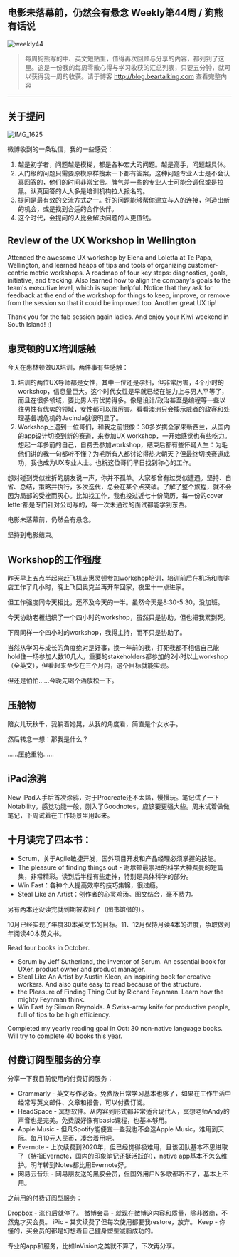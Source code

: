 ## 电影未落幕前，仍然会有悬念 Weekly第44周 / 狗熊有话说

![weekly44](https://i.imgur.com/akLFULI.jpg)

> 每周狗熊写的中、英文短贴里，值得再次回顾与分享的内容，都列到了这里。这是一份我的每周零散心得与学习收获的汇总列表，只要五分钟，就可以获得我一周的收获。请于博客 http://blog.beartalking.com 查看完整内容

***

## 关于提问
![IMG_1625](https://i.imgur.com/TjYHaZo.jpg)

微博收到的一条私信，我的一些感受：

1. 越是初学者，问题越是模糊，都是各种宏大的问题。越是高手，问题越具体。
2. 入门级的问题只需要原模原样搜索一下都有答案，这种问题专业人士是不会认真回答的，他们的时间非常宝贵。脾气差一些的专业人士可能会调侃或是拉黑。认真回答的人大多是培训机构拉人报名的。
3. 提问是最有效的交流方式之一。好的问题能够帮你建立与人的连接，创造出新的机会，或是找到合适的合作伙伴。
4. 这个时代，会提问的人比会解决问题的人更值钱。

## Review of the UX Workshop in Wellington

Attended the awesome UX workshop by Elena and Loletta at Te Papa, Wellington, and learned heaps of tips and tools of organizing customer-centric metric workshops. A roadmap of four key steps: diagnostics, goals, initiative, and tracking. Also learned how to align the company's goals to the team's executive level, which is super helpful. Notice that they ask for feedback at the end of the workshop for things to keep, improve, or remove from the session so that it could be improved too. Another great UX tip!

Thank you for the fab session again ladies. And enjoy your Kiwi weekend in South Island! :)

## 惠灵顿的UX培训感触

今天在惠林顿做UX培训，两件事有些感触：

1. 培训的两位UX导师都是女性，其中一位还是孕妇，但非常厉害，4个小时的workshop，信息量巨大。这个时代女性是早就已经在能力上与男人平等了，而且在很多领域，要比男人有优势得多。像是设计/政治甚至是编程等一些以往男性有优势的领域，女性都可以很厉害。看看澳洲只会揍示威者的政客和处理基督城危机的Jacinda就很明显了。
2. Workshop上遇到一位哥们，和我之前很像：30多岁携全家来新西兰，从国内的app设计切换到新的赛道，来参加UX workshop，一开始感觉也有些吃力。想起一年多前的自己，自费去参加workshop，结束后都有些怀疑人生：为毛他们讲的我一句都听不懂？为毛所有人都讨论得热火朝天？但最终切换赛道成功，我也成为UX专业人士。也祝这位哥们早日找到称心的工作。

想对碰到类似挫折的朋友说一声，你并不孤单。大家都曾有过类似遭遇。坚持、自省、总结，策略并执行，多次迭代，总会在某个点突破。了解了整个旅程，就不会因为局部的受挫而灰心。比如找工作，我也投过近七十份简历，每一份的cover letter都是专门针对公司写的，每一次未通过的面试都能学到东西。

电影未落幕前，仍然会有悬念。

坚持到电影结束。

## Workshop的工作强度

昨天早上五点半起来赶飞机去惠灵顿参加workshop培训，培训前后在机场和咖啡店工作了几小时，晚上飞回奥克兰再开车回家，夜里十一点进家。

但工作强度同今天相比，还不及今天的一半。虽然今天是8:30-5:30，没加班。

今天协助老板组织了一个四小时的workshop，虽然只是协助，但也把我累到死。

下周同样一个四小时的workshop，我得主持，而不只是协助了。

当然从学习与成长的角度绝对是好事，换一年前的我，打死我都不相信自己能hold住一场参加人数10几人，重要的stakeholders都参加的2小时以上workshop（全英文），但看起来至少在三个月内，这个目标就能实现。

但还是怕怕……今晚先喝个酒放松一下。

## 压舱物

陪女儿玩秋千，我躺着她晃，从我的角度看，简直是个女水手。

然后转念一想：那我是什么？

……压舱重物……

## iPad涂鸦

New iPad入手后首次涂鸦，对于Procreate还不太熟，慢慢玩。笔记试了一下Notability，感觉功能一般，刚入了Goodnotes，应该要更强大些。周末试着做做笔记，下周试着在工作场景里用起来。

## 十月读完了四本书：

* Scrum，关于Agile敏捷开发，国外项目开发和产品经理必须掌握的技能。
* The pleasure of finding things out - 谢尔顿最崇拜的科学大神费曼的短篇集，非常精彩。读到后半程有些走神，特别是具体科学的部分。
* Win Fast：各种个人提高效率的技巧集锦，很过瘾。
* Steal Like an Artist：创作者的心灵鸡汤。图文结合，毫不费力。

另有两本还没读完就到期被收回了（图书馆借的）。

10月已经实现了年度30本英文书的目标。11、12月保持月读4本的进度，争取做到年阅读40本英文书。

Read four books in October. 

* Scrum by Jeff Sutherland, the inventor of Scrum. An essential book for UXer, product owner and product manager. 
* Steal Like An Artist by Austin Kleon, an inspiring book for creative workers. And also quite easy to read because of the structure. 
* the Pleasure of Finding Thing Out by Richard Feynman. Learn how the mighty Feynman think. 
* Win Fast by Siimon Reynolds. A Swiss-army knife for productive people, full of tips to be high efficiency. 

Completed my yearly reading goal in Oct: 30 non-native language books. Will try to complete 40 books this year.

## 付费订阅型服务的分享

分享一下我目前使用的付费订阅服务：

* Grammarly - 英文写作必备。免费版日常学习基本也够了，如果在工作生活中经常写英文邮件、文章和报告，可以付费订阅。
* HeadSpace - 冥想软件。从内容到形式都非常适合现代人，冥想老师Andy的声音也是完美。免费版好像有basic课程，也基本够用。
* Apple Music - 但凡Spotify能便宜一些我也不会选Apple Music，难用到天际。每月10元人民币，凑合着用吧。
* Evernote - 上次续费到2020年，但已经觉得极难用，且该团队基本不思进取了（特指Evernote，国内的印象笔记还挺活跃的），native app基本不怎么维护。明年转到Notes都比用Evernote好。
* 网易云音乐 - 网易朋友送的黑胶会员，但国外用户N多歌都听不了，基本上不用。


之前用的付费订阅型服务：

Dropbox - 涨价后就停了。
微博会员 - 就现在微博这内容和质量，除非微商，不然鬼才买会员。
iPic - 其实续费了但每次使用都要我restore，放弃。
Keep - 你懂的，买会员的都是幻想着自己健身塑型减脂成功的。

专业的app和服务，比如InVision之类就不算了，下次再分享。
